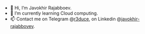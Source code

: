 - 👋 Hi, I’m Javokhir Rajabboev.
- 🌱 I’m currently learning Cloud computing.
- 📫 Contact me on Telegram @[r3duce]( https://t.me/r3duce/), on Linkedin @[javokhir-rajabbovev](https://linkedin.com/in/javokhir-rajabboev).

<!---
Javokhir12/Javokhir12 is a ✨ special ✨ repository because its `README.md` (this file) appears on your GitHub profile.
You can click the Preview link to take a look at your changes.
--->
